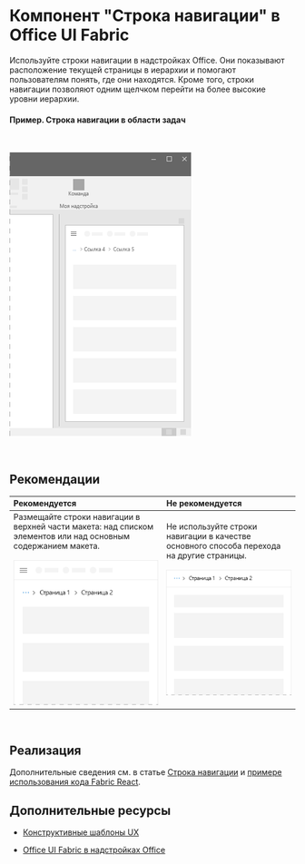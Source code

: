 # <a name="breadcrumb-component-in-office-ui-fabric"></a>Компонент "Строка навигации" в Office UI Fabric

Используйте строки навигации в надстройках Office. Они показывают расположение текущей страницы в иерархии и помогают пользователям понять, где они находятся. Кроме того, строки навигации позволяют одним щелчком перейти на более высокие уровни иерархии.
  
#### <a name="example-breadcrumb-in-a-task-pane"></a>Пример. Строка навигации в области задач

<br/>

![Изображение строки навигации](../images/overview_withApp_breadcrumb.png)

<br/>

## <a name="best-practices"></a>Рекомендации

|**Рекомендуется**|**Не рекомендуется**|
|:------------|:--------------|
|Размещайте строки навигации в верхней части макета: над списком элементов или над основным содержанием макета.<br/><br/>![Изображение того, как следует размещать строки навигации](../images/breadcrumbDo.png) |Не используйте строки навигации в качестве основного способа перехода на другие страницы.<br/><br/>![Изображение того, как не следует размещать строки навигации](../images/breadcrumbDont.png)|

<br/>

## <a name="implementation"></a>Реализация

Дополнительные сведения см. в статье [Строка навигации](https://dev.office.com/fabric#/components/breadcrumb) и [примере использования кода Fabric React](https://github.com/OfficeDev/Word-Add-in-GettingStartedFabricReact).

## <a name="additional-resources"></a>Дополнительные ресурсы

- [Конструктивные шаблоны UX](https://github.com/OfficeDev/Office-Add-in-UX-Design-Patterns-Code)

- [Office UI Fabric в надстройках Office](office-ui-fabric.md)
